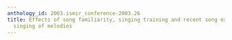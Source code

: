 ```yaml
---
anthology_id: 2003.ismir_conference-2003.26
title: Effects of song familiarity, singing training and recent song exposure on the
  singing of melodies
---
```

